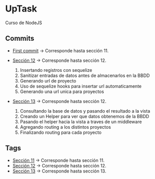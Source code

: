 # UpTask
Curso de NodeJS

## Commits

- [First commit](https://github.com/WildOsk/UpTask/commit/bda7c2e9279b1a44ba05410c5a6cbee48e5868ab) -> Corresponde hasta sección 11.

- [Sección 12](https://github.com/WildOsk/UpTask/commit/eea69ce699ac14cec217890d6d8f9a3ab232f157) -> Corresponde hasta sección 12.

  1. Insertando registros con sequelize
  2. Sanitizar entradas de datos antes de almacenarlos en la BBDD
  3. Generando url de proyecto
  4. Uso de sequelize hooks para insertar url automaticamente
  5. Generando una url unica para proyectos

- [Sección 13](https://github.com/WildOsk/UpTask/commit/fd830159562cc624f6b0af58f4e6ee564c7a5fe7) -> Corresponde hasta sección 12.

  1. Consultando la base de datos y pasando el resultado a la vista
  2. Creando un Helper para ver que datos obtenemos de la BBDD
  3. Pasando el helper hacia la vista a traves de un middleware
  4. Agregando routing a los distintos proyectos
  5. Finalizando routing para cada proyecto

## Tags
- [Sección 11](https://github.com/WildOsk/UpTask/releases/tag/seccion11) -> Corresponde hasta sección 11.
- [Sección 12](https://github.com/WildOsk/UpTask/releases/tag/seccion12) -> Corresponde hasta sección 12.
- [Sección 13](https://github.com/WildOsk/UpTask/releases/tag/seccion13) -> Corresponde hasta sección 13.
